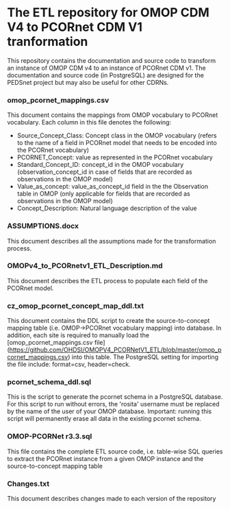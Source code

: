 The ETL repository for OMOP CDM V4 to PCORnet CDM V1 tranformation
===============================================================================

This repository contains the documentation and source code to transform an instance of OMOP CDM v4 to an instance of PCORnet CDM v1. The documentation and source code (in PostgreSQL) are designed for the PEDSnet project but may also be useful for other CDRNs. 

### omop_pcornet_mappings.csv
This document contains the mappings from OMOP vocabulary to PCORnet vocabulary. Each column in this file denotes the following: 
- Source_Concept_Class: Concept class in the OMOP vocabulary (refers to the name of a field in PCORnet model that needs to be encoded into the PCORnet vocabulary) 
- PCORNET_Concept: value as represented in the PCORnet vocabulary
- Standard_Concept_ID: concept_id in the OMOP vocabulary (observation_concept_id in case of fields that are recorded as observations in the OMOP model) 
- Value_as_concept: value_as_concept_id field in the the Observation table in OMOP (only applicable for fields that are recorded as observations in the OMOP model)
- Concept_Description: Natural language description of the value


### ASSUMPTIONS.docx
This document describes all the assumptions made for the transformation process. 

### OMOPv4_to_PCORnetv1_ETL_Description.md
This document describes the ETL process to populate each field of the PCORnet model. 

### cz_omop_pcornet_concept_map_ddl.txt
This document contains the DDL script to create the source-to-concept mapping table (i.e. OMOP->PCORnet vocabulary mapping) into database. In addition, each site is required to manually load the [omop_pcornet_mappings.csv file] (https://github.com/OHDSI/OMOPV4_PCORNetV1_ETL/blob/master/omop_pcornet_mappings.csv) into this table. The PostgreSQL setting for importing the file include: format=csv, header=check.

### pcornet_schema_ddl.sql
This is the script to generate the pcornet schema in a PostgreSQL database. For this script to run without errors, the 'rosita' username must be replaced by the name of the user of your OMOP database. Important: running this script will permanently erase all data in the existing pcornet schema.

### OMOP-PCORNet r3.3.sql
This file contains the complete ETL source code, i.e. table-wise SQL queries to extract the PCORnet instance from a given OMOP instance and the source-to-concept mapping table 

### Changes.txt
This document describes changes made to each version of the repository
